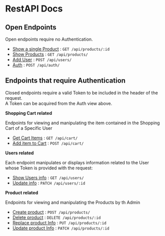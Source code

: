 # RestAPI Docs 

## Open Endpoints

Open endpoints require no Authentication.

* [Show a single Product](Api_Docs/products/get_single_product.md) : `GET /api/products/:id`
* [Show Products](Api_Docs/products/show_products.md) : `GET /api/products/`
* [Add User](Api_Docs/users/add_user.md) : `POST /api/users/`
* [Auth](Api_Docs/auth/auth.md) : `POST /api/auth/`

## Endpoints that require Authentication

Closed endpoints require a valid Token to be included in the header of the
request.<br> A Token can be acquired from the Auth view above.

**Shopping Cart related**

Endpoints for viewing and manipulating the item contained in the Shopping Cart of a Specific User

* [Get Cart Items](Api_Docs/Shopping_Cart/get_cart_items.md) : `GET /api/cart/`
* [Add item to Cart](Api_Docs/Shopping_Cart/add_product_to_cart.md) : `POST /api/cart/`

**Users related**

Each endpoint manipulates or displays information related to the User whose
Token is provided with the request:

* [Show Users info](Api_Docs/users/show_users.md) : `GET /api/users/`
* [Update info](Api_Docs/users/update_user.md) : `PATCH /api/users/:id`

**Product related**

Endpoints for viewing and manipulating the Products by th Admin

* [Create product](Api_Docs/products/create_product.md) : `POST /api/products/`
* [Delete product](Api_Docs/products/delete_product.md) : `DELETE /api/products/:id`
* [Replace product Info](Api_Docs/products/replace_product.md) : `PUT /api/products/:id`
* [Update product Info](Api_Docs/products/update_product.md) : `PATCH /api/products/:id`

